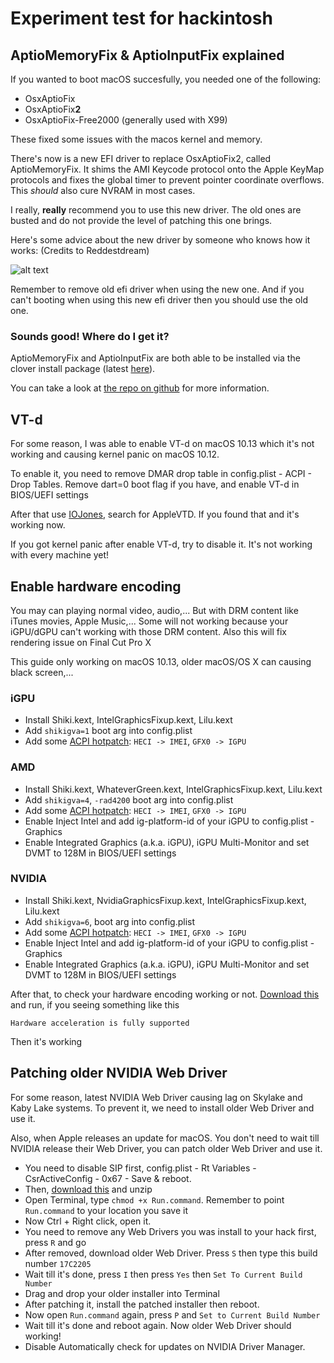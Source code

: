 # Experiment test for hackintosh

## AptioMemoryFix & AptioInputFix explained

If you wanted to boot macOS succesfully, you needed one of the following:

- OsxAptioFix
- OsxAptioFix**2**
- OsxAptioFix-Free2000 (generally used with X99)

These fixed some issues with the macos kernel and memory.

There's now is a new EFI driver to replace OsxAptioFix2, called AptioMemoryFix. It shims the AMI Keycode protocol onto the Apple KeyMap protocols and fixes the global timer to prevent pointer coordinate overflows. This *should* also cure NVRAM in most cases.

I really, **really** recommend you to use this new driver. The old ones are busted and do not provide the level of patching this one brings.

Here's some advice about the new driver by someone who knows how it works: (Credits to Reddestdream)

![alt text](Pictures/The%20new%20hotness.png)

Remember to remove old efi driver when using the new one. And if you can't booting when using this new efi driver then you should use the old one.

### Sounds good! Where do I get it?

AptioMemoryFix and AptioInputFix are both able to be installed via the clover install package (latest [here](https://github.com/Dids/clover-builder/releases/latest)).

You can take a look at [the repo on github](https://github.com/vit9696/AptioFixPkg) for more information.

## VT-d

For some reason, I was able to enable VT-d on macOS 10.13 which it's not working and causing kernel panic on macOS 10.12.

To enable it, you need to remove DMAR drop table in config.plist - ACPI - Drop Tables. Remove dart=0 boot flag if you have, and enable VT-d in BIOS/UEFI settings

After that use [IOJones](https://sourceforge.net/projects/iojones/), search for AppleVTD. If you found that and it's working now.

If you got kernel panic after enable VT-d, try to disable it. It's not working with every machine yet!

## Enable hardware encoding

You may can playing normal video, audio,... But with DRM content like iTunes movies, Apple Music,... Some will not working because your iGPU/dGPU can't working with those DRM content. Also this will fix rendering issue on Final Cut Pro X

This guide only working on macOS 10.13, older macOS/OS X can causing black screen,...

### iGPU

- Install Shiki.kext, IntelGraphicsFixup.kext, Lilu.kext
- Add `shikigva=1` boot arg into config.plist
- Add some [ACPI hotpatch](https://github.com/piiiggg/Ramblings-of-a-hackintosher-High-Sierra/blob/master/Tips.md#how-to-know-if-you-need-to-hot-patch-dsdt): `HECI -> IMEI`, `GFX0 -> IGPU` 

### AMD

- Install Shiki.kext, WhateverGreen.kext, IntelGraphicsFixup.kext, Lilu.kext
- Add `shikigva=4`, `-rad4200` boot arg into config.plist
- Add some [ACPI hotpatch](https://github.com/piiiggg/Ramblings-of-a-hackintosher-High-Sierra/blob/master/Tips.md#how-to-know-if-you-need-to-hot-patch-dsdt): `HECI -> IMEI`, `GFX0 -> IGPU`
- Enable Inject Intel and add ig-platform-id of your iGPU to config.plist - Graphics
- Enable Integrated Graphics (a.k.a. iGPU), iGPU Multi-Monitor and set DVMT to 128M in BIOS/UEFI settings

### NVIDIA

- Install Shiki.kext, NvidiaGraphicsFixup.kext, IntelGraphicsFixup.kext, Lilu.kext
- Add `shikigva=6`, boot arg into config.plist
- Add some [ACPI hotpatch](https://github.com/piiiggg/Ramblings-of-a-hackintosher-High-Sierra/blob/master/Tips.md#how-to-know-if-you-need-to-hot-patch-dsdt): `HECI -> IMEI`, `GFX0 -> IGPU`
- Enable Inject Intel and add ig-platform-id of your iGPU to config.plist - Graphics
- Enable Integrated Graphics (a.k.a. iGPU), iGPU Multi-Monitor and set DVMT to 128M in BIOS/UEFI settings

After that, to check your hardware encoding working or not. [Download this](Stuff/VDADecoderChecker.zip) and run, if you seeing something like this

`Hardware acceleration is fully supported`

Then it's working

## Patching older NVIDIA Web Driver

For some reason, latest NVIDIA Web Driver causing lag on Skylake and Kaby Lake systems. To prevent it, we need to install older Web Driver and use it.

Also, when Apple releases an update for macOS. You don't need to wait till NVIDIA release their Web Driver, you can patch older Web Driver and use it.

- You need to disable SIP first, config.plist - Rt Variables - CsrActiveConfig - 0x67 - Save & reboot.
- Then, [download this](https://github.com/corpnewt/Web-Driver-Toolkit/archive/master.zip) and unzip 
- Open Terminal, type `chmod +x Run.command`. Remember to point `Run.command` to your location you save it
- Now Ctrl + Right click, open it.
- You need to remove any Web Drivers you was install to your hack first, press `R` and go
- After removed, download older Web Driver. Press `S` then type this build number `17C2205` 
- Wait till it's done, press `I` then press `Yes` then `Set To Current Build Number`
- Drag and drop your older installer into Terminal
- After patching it, install the patched installer then reboot. 
- Now open `Run.command` again, press `P` and `Set to Current Build Number`
- Wait till it's done and reboot again. Now older Web Driver should working!
- Disable Automatically check for updates on NVIDIA Driver Manager.



